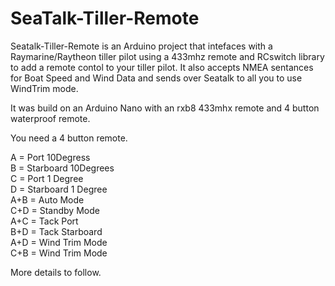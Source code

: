# SeaTalk-Tiller-Remote
 
Seatalk-Tiller-Remote is an Arduino project that intefaces with a Raymarine/Raytheon tiller pilot using a 433mhz remote and RCswitch library to add a remote contol to your tiller pilot.
It also accepts NMEA sentances for Boat Speed and Wind Data and sends over Seatalk to all you to use WindTrim mode.

It was build on an Arduino Nano with an rxb8 433mhx remote and 4 button waterproof remote.

You need a 4 button remote.

A = Port 10Degress<br>
B = Starboard 10Degrees<br>
C = Port 1 Degree<br>
D = Starboard 1 Degree<br>
A+B = Auto Mode<br>
C+D = Standby Mode<br>
A+C = Tack Port<br>
B+D = Tack Starboard<br>
A+D = Wind Trim Mode<br>
C+B = Wind Trim Mode<br>

More details to follow.